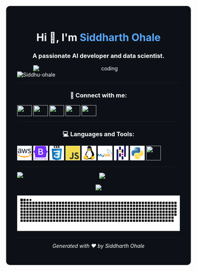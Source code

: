 <div align="center" style="background-color:#0d1117; color:#ffffff; padding: 30px; border-radius: 10px;">

<h1>Hi 👋, I'm <span style="color:#58a6ff;">Siddharth Ohale</span></h1>
<h3>A passionate AI developer and data scientist.</h3>

<img align='right' alt='coding' width='400px' src='https://media.licdn.com/dms/image/v2/C4E12AQHhfpP2slLoXw/article-cover_image-shrink_600_2000/article-cover_image-shrink_600_2000/0/1578791251071?e=2147483647&v=beta&t=VzLHMqcE50y3xqTRNMou5y2N66-JDMXvgAVx8TZYJzY'/>

<p align="left"> 
  <img src="https://komarev.com/ghpvc/?username=Siddhu-ohale&label=Profile%20views&color=0e75b6&style=flat" alt="Siddhu-ohale" />
</p>

---

### 🔗 Connect with me:
<p align="left">
<a href="https://linkedin.com/in/Siddharth Ohale" target="blank">
  <img align="center" src="https://raw.githubusercontent.com/rahuldkjain/github-profile-readme-generator/master/src/images/icons/Social/linked-in-alt.svg" height="30" width="40" />
</a>
<a href="https://kaggle.com/Siddharth" target="blank">
  <img align="center" src="https://raw.githubusercontent.com/rahuldkjain/github-profile-readme-generator/master/src/images/icons/Social/kaggle.svg" height="30" width="40" />
</a>
<a href="https://fb.com/Siddharth Ohale" target="blank">
  <img align="center" src="https://raw.githubusercontent.com/rahuldkjain/github-profile-readme-generator/master/src/images/icons/Social/facebook.svg" height="30" width="40" />
</a>
<a href="https://www.hackerrank.com/profile/borudekrishna9" target="blank">
  <img align="center" src="https://raw.githubusercontent.com/rahuldkjain/github-profile-readme-generator/master/src/images/icons/Social/hackerrank.svg" height="30" width="40" />
</a>
<a href="https://leetcode.com/u/krishna3333/" target="blank">
  <img align="center" src="https://raw.githubusercontent.com/rahuldkjain/github-profile-readme-generator/master/src/images/icons/Social/leet-code.svg" height="30" width="40" />
</a>
</p>

---

### 💻 Languages and Tools:

<p align="left"> 
  <a href="https://aws.amazon.com" target="_blank"> <img src="https://raw.githubusercontent.com/devicons/devicon/master/icons/amazonwebservices/amazonwebservices-original-wordmark.svg" width="40" height="40"/> </a> 
  <a href="https://getbootstrap.com" target="_blank"> <img src="https://raw.githubusercontent.com/devicons/devicon/master/icons/bootstrap/bootstrap-plain-wordmark.svg" width="40" height="40"/> </a> 
  <a href="https://www.w3schools.com/css/" target="_blank"> <img src="https://raw.githubusercontent.com/devicons/devicon/master/icons/css3/css3-original-wordmark.svg" width="40" height="40"/> </a> 
  <a href="https://developer.mozilla.org/en-US/docs/Web/JavaScript" target="_blank"> <img src="https://raw.githubusercontent.com/devicons/devicon/master/icons/javascript/javascript-original.svg" width="40" height="40"/> </a> 
  <a href="https://www.linux.org/" target="_blank"> <img src="https://raw.githubusercontent.com/devicons/devicon/master/icons/linux/linux-original.svg" width="40" height="40"/> </a> 
  <a href="https://www.mysql.com/" target="_blank"> <img src="https://raw.githubusercontent.com/devicons/devicon/master/icons/mysql/mysql-original-wordmark.svg" width="40" height="40"/> </a> 
  <a href="https://pandas.pydata.org/" target="_blank"> <img src="https://raw.githubusercontent.com/devicons/devicon/master/icons/pandas/pandas-original.svg" width="40" height="40"/> </a> 
  <a href="https://www.python.org" target="_blank"> <img src="https://raw.githubusercontent.com/devicons/devicon/master/icons/python/python-original.svg" width="40" height="40"/> </a> 
  <a href="https://seaborn.pydata.org/" target="_blank"> <img src="https://seaborn.pydata.org/_images/logo-mark-lightbg.svg" width="40" height="40"/> </a> 
</p>

---

<p>
  <img align="left" src="https://github-readme-stats.vercel.app/api/top-langs?username=Siddhu-ohale&show_icons=true&locale=en&layout=compact&theme=dark" />
</p>

<p>&nbsp;<img align="center" src="https://github-readme-stats.vercel.app/api?username=Siddhu-ohale&show_icons=true&locale=en&theme=dark" /></p>

<p><img align="center" src="https://github-readme-streak-stats.herokuapp.com/?user=Siddhu-ohale&theme=dark" /></p>

<picture>
  <source media="(prefers-color-scheme: dark)" srcset="https://raw.githubusercontent.com/platane/platane/output/github-contribution-grid-snake-dark.svg">
  <img alt="github contribution grid snake animation" src="https://raw.githubusercontent.com/platane/platane/output/github-contribution-grid-snake-dark.svg">
</picture>

---

<i>_Generated with ❤️ by Siddharth Ohale_</i>

</div>
